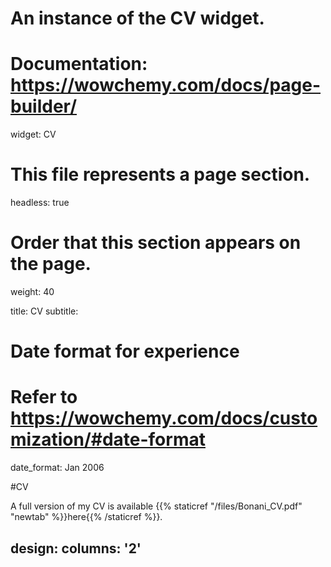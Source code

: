 
# An instance of the  CV widget.
# Documentation: https://wowchemy.com/docs/page-builder/
widget: CV

# This file represents a page section.
headless: true

# Order that this section appears on the page.
weight: 40

title: CV
subtitle:

# Date format for experience
#   Refer to https://wowchemy.com/docs/customization/#date-format
date_format: Jan 2006

#CV

A full version of my CV is available {{% staticref "/files/Bonani_CV.pdf" "newtab" %}}here{{% /staticref %}}.

design:
  columns: '2'
---





